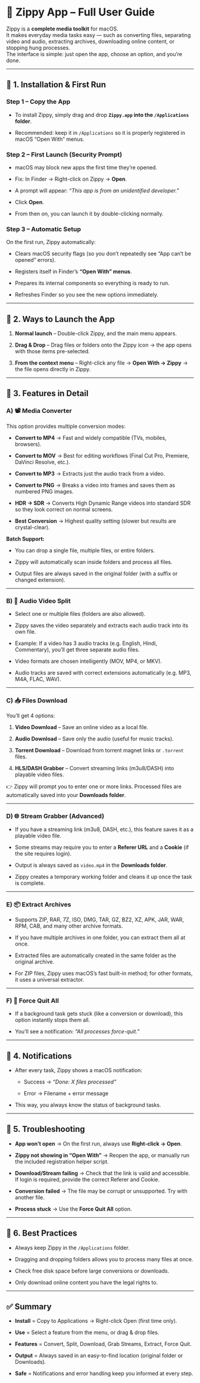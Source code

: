 # **📘 Zippy App – Full User Guide**

Zippy is a **complete media toolkit** for macOS.  
 It makes everyday media tasks easy — such as converting files, separating video and audio, extracting archives, downloading online content, or stopping hung processes.  
 The interface is simple: just open the app, choose an option, and you’re done.

---

## **🔹 1\. Installation & First Run**

### **Step 1 – Copy the App**

* To install Zippy, simply drag and drop **`Zippy.app` into the `/Applications` folder**.

* Recommended: keep it in `/Applications` so it is properly registered in macOS “Open With” menus.

### **Step 2 – First Launch (Security Prompt)**

* macOS may block new apps the first time they’re opened.

* Fix: In Finder → Right-click on Zippy → **Open**.

* A prompt will appear: *“This app is from an unidentified developer.”*

* Click **Open**.

* From then on, you can launch it by double-clicking normally.

### **Step 3 – Automatic Setup**

On the first run, Zippy automatically:

* Clears macOS security flags (so you don’t repeatedly see “App can’t be opened” errors).

* Registers itself in Finder’s **“Open With” menus**.

* Prepares its internal components so everything is ready to run.

* Refreshes Finder so you see the new options immediately.

---

## **🔹 2\. Ways to Launch the App**

1. **Normal launch** – Double-click Zippy, and the main menu appears.

2. **Drag & Drop** – Drag files or folders onto the Zippy icon → the app opens with those items pre-selected.

3. **From the context menu** – Right-click any file → **Open With → Zippy** → the file opens directly in Zippy.

---

## **🔹 3\. Features in Detail**

### **A) 📽️ Media Converter**

This option provides multiple conversion modes:

* **Convert to MP4** → Fast and widely compatible (TVs, mobiles, browsers).

* **Convert to MOV** → Best for editing workflows (Final Cut Pro, Premiere, DaVinci Resolve, etc.).

* **Convert to MP3** → Extracts just the audio track from a video.

* **Convert to PNG** → Breaks a video into frames and saves them as numbered PNG images.

* **HDR → SDR** → Converts High Dynamic Range videos into standard SDR so they look correct on normal screens.

* **Best Conversion** → Highest quality setting (slower but results are crystal-clear).

**Batch Support:**

* You can drop a single file, multiple files, or entire folders.

* Zippy will automatically scan inside folders and process all files.

* Output files are always saved in the original folder (with a suffix or changed extension).

---

### **B) 🎵 Audio Video Split**

* Select one or multiple files (folders are also allowed).

* Zippy saves the video separately and extracts each audio track into its own file.

* Example: If a video has 3 audio tracks (e.g. English, Hindi, Commentary), you’ll get three separate audio files.

* Video formats are chosen intelligently (MOV, MP4, or MKV).

* Audio tracks are saved with correct extensions automatically (e.g. MP3, M4A, FLAC, WAV).

---

### **C) 📥 Files Download**

You’ll get 4 options:

1. **Video Download** – Save an online video as a local file.

2. **Audio Download** – Save only the audio (useful for music tracks).

3. **Torrent Download** – Download from torrent magnet links or `.torrent` files.

4. **HLS/DASH Grabber** – Convert streaming links (m3u8/DASH) into playable video files.

👉 Zippy will prompt you to enter one or more links. Processed files are automatically saved into your **Downloads folder**.

---

### **D) 🌐 Stream Grabber (Advanced)**

* If you have a streaming link (m3u8, DASH, etc.), this feature saves it as a playable video file.

* Some streams may require you to enter a **Referer URL** and a **Cookie** (if the site requires login).

* Output is always saved as `video.mp4` in the **Downloads folder**.

* Zippy creates a temporary working folder and cleans it up once the task is complete.

---

### **E) 📦 Extract Archives**

* Supports ZIP, RAR, 7Z, ISO, DMG, TAR, GZ, BZ2, XZ, APK, JAR, WAR, RPM, CAB, and many other archive formats.

* If you have multiple archives in one folder, you can extract them all at once.

* Extracted files are automatically created in the same folder as the original archive.

* For ZIP files, Zippy uses macOS’s fast built-in method; for other formats, it uses a universal extractor.

---

### **F) 🛑 Force Quit All**

* If a background task gets stuck (like a conversion or download), this option instantly stops them all.

* You’ll see a notification: *“All processes force-quit.”*

---

## **🔹 4\. Notifications**

* After every task, Zippy shows a macOS notification:

  * Success → *“Done: X files processed”*

  * Error → Filename \+ error message

* This way, you always know the status of background tasks.

---

## **🔹 5\. Troubleshooting**

* **App won’t open** → On the first run, always use **Right-click → Open**.

* **Zippy not showing in “Open With”** → Reopen the app, or manually run the included registration helper script.

* **Download/Stream failing** → Check that the link is valid and accessible. If login is required, provide the correct Referer and Cookie.

* **Conversion failed** → The file may be corrupt or unsupported. Try with another file.

* **Process stuck** → Use the **Force Quit All** option.

---

## **🔹 6\. Best Practices**

* Always keep Zippy in the `/Applications` folder.

* Dragging and dropping folders allows you to process many files at once.

* Check free disk space before large conversions or downloads.

* Only download online content you have the legal rights to.

---

## **✅ Summary**

* **Install** \= Copy to Applications → Right-click Open (first time only).

* **Use** \= Select a feature from the menu, or drag & drop files.

* **Features** \= Convert, Split, Download, Grab Streams, Extract, Force Quit.

* **Output** \= Always saved in an easy-to-find location (original folder or Downloads).

* **Safe** \= Notifications and error handling keep you informed at every step.

